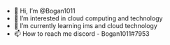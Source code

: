 - 👋 Hi, I’m @Bogan1011
- 👀 I’m interested in cloud computing and technology
- 🌱 I’m currently learning ims and cloud technology 
- 📫 How to reach me discord - Bogan1011#7953

<!---
Bogan1011/Bogan1011 is a ✨ special ✨ repository because its `README.md` (this file) appears on your GitHub profile.
You can click the Preview link to take a look at your changes.
--->
